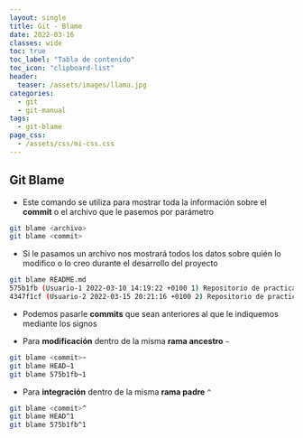 ```yaml
---
layout: single
title: Git - Blame
date: 2022-03-16
classes: wide
toc: true
toc_label: "Tabla de contenido"
toc_icon: "clipboard-list"
header:
  teaser: /assets/images/llama.jpg
categories:
  - git
  - git-manual
tags:
  - git-blame
page_css: 
  - /assets/css/mi-css.css
---
```


## Git Blame

* Este comando se utiliza para mostrar toda la información sobre el **commit** o el archivo que le pasemos por parámetro

```bash
git blame <archivo>
git blame <commit>
```

* Si le pasamos un archivo nos mostrará todos los datos sobre quién lo modifico o lo creo durante el desarrollo del proyecto

```bash
git blame README.md
575b1fb (Usuario-1 2022-03-10 14:19:22 +0100 1) Repositorio de practica 1
4347f1cf (Usuario-2 2022-03-15 20:21:16 +0100 2) Repositorio de practica 0
```

* Podemos pasarle **commits** que sean anteriores al que le indiquemos mediante los signos

* Para **modificación** dentro de la misma **rama ancestro** ``~``

```bash
git blame <commit>~
git blame HEAD~1
git blame 575b1fb~1
```

* Para **integración** dentro de la misma **rama padre** ``^``

```bash
git blame <commit>^
git blame HEAD^1
git blame 575b1fb^1
```
